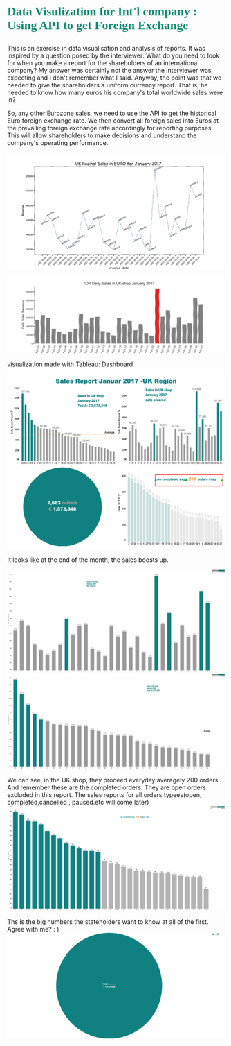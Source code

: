 # <p style="font-family:verdana"> <span style='color: #138d75' > Data Visulization for Int'l company : Using API to get Foreign Exchange</span></p><p style="font-family:'Courier New'"><span style='color: #138d75' >
  
This is an exercise in data visualisation and analysis of reports. It was inspired by a question posed by the interviewer: What do you need to look for when you make a report for the shareholders of an international company? My answer was certainly not the answer the interviewer was expecting and I don't remember what I said. Anyway, the point was that we needed to give the shareholders a uniform currency report. That is, he needed to know how many euros his company's total worldwide sales were in?

So, any other Eurozone sales, we need to use the API to get the historical Euro foreign exchange rate. We then convert all foreign sales into Euros at the prevailing foreign exchange rate accordingly for reporting purposes. This will allow shareholders to make decisions and understand the company's operating performance.
</span></p>

![image description](	7_UK_Reginal_Sales_in_EURO_for_January_2017.png)

![image description](6_TOP_Daily-Sales_in_UK_shop_January_2017.png)


visualization made with Tableau: Dashboard 

![image description](2_Dashboard_Sales_Report_Januar_2017_UK_Region.png)

It looks like at the end of the month, the sales boosts up. 

![image description](1_Daily-Sales_in_UK_shop_January_2017_(2).png)
![image description](3_Daily-Sales_in_UK_shop_January_2017.png)

We can see, in the UK shop, they proceed everyday averagely 200 orders. 
And remember these are the completed orders. They are open orders excluded in this report.
The sales reports for all orders typees(open, completed,cancelled , paused.etc will come later)
![image description](4_Number_of_daily_proceed_orderse.png)


Ths is the big numbers the stateholders want to know at all of the first. Agree with me?  : ) 
![image description](5_Total_quantity_sold_in_January_2017.png)

